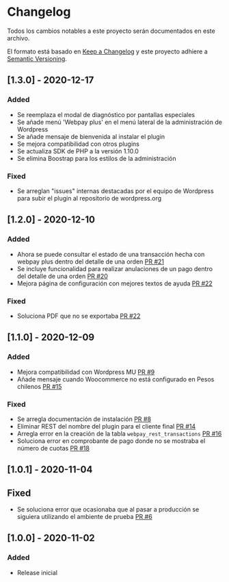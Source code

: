 # Changelog
Todos los cambios notables a este proyecto serán documentados en este archivo.

El formato está basado en [Keep a Changelog](http://keepachangelog.com/en/1.0.0/)
y este proyecto adhiere a [Semantic Versioning](http://semver.org/spec/v2.0.0.html).

## [1.3.0] - 2020-12-17
### Added
* Se reemplaza el modal de diagnóstico por pantallas especiales
* Se añade menú 'Webpay plus' en el menú lateral de la administración de Wordpress
* Se añade mensaje de bienvenida al instalar el plugin
* Se mejora compatibilidad con otros plugins
* Se actualiza SDK de PHP a la versión 1.10.0
* Se elimina Boostrap para los estilos de la administración

### Fixed
* Se arreglan "issues" internas destacadas por el equipo de Wordpress para subir el plugin al repositorio de wordpress.org


## [1.2.0] - 2020-12-10
### Added
- Ahora se puede consultar el estado de una transacción hecha con webpay plus dentro del detalle de una orden [PR #21](https://github.com/TransbankDevelopers/transbank-plugin-woocommerce-webpay-rest/pull/21)
- Se incluye funcionalidad para realizar anulaciones de un pago dentro del detalle de una orden [PR #20](https://github.com/TransbankDevelopers/transbank-plugin-woocommerce-webpay-rest/pull/20)
- Mejora página de configuración con mejores textos de ayuda [PR #22](https://github.com/TransbankDevelopers/transbank-plugin-woocommerce-webpay-rest/pull/22)

### Fixed
- Soluciona PDF que no se exportaba [PR #22](https://github.com/TransbankDevelopers/transbank-plugin-woocommerce-webpay-rest/pull/22)

## [1.1.0] - 2020-12-09
### Added 
- Mejora compatibilidad con Wordpress MU [PR #9](https://github.com/TransbankDevelopers/transbank-plugin-woocommerce-webpay-rest/pull/9)
- Añade mensaje cuando Woocommerce no está configurado en Pesos chilenos [PR #15](https://github.com/TransbankDevelopers/transbank-plugin-woocommerce-webpay-rest/pull/15)

### Fixed
- Se arregla documentación de instalación [PR #8](https://github.com/TransbankDevelopers/transbank-plugin-woocommerce-webpay-rest/pull/8)
- Eliminar REST del nombre del plugin para el cliente final [PR #14](https://github.com/TransbankDevelopers/transbank-plugin-woocommerce-webpay-rest/pull/14)
- Arregla error en la creación de la tabla `webpay_rest_transactions` [PR #16](https://github.com/TransbankDevelopers/transbank-plugin-woocommerce-webpay-rest/pull/16)
- Soluciona error en comprobante de pago donde no se mostraba el número de cuotas [PR #18](https://github.com/TransbankDevelopers/transbank-plugin-woocommerce-webpay-rest/pull/18)

## [1.0.1] - 2020-11-04
## Fixed
- Se soluciona error que ocasionaba que al pasar a producción se siguiera utilizando el ambiente de prueba [PR #6](https://github.com/TransbankDevelopers/transbank-plugin-woocommerce-webpay-rest/pull/6)

## [1.0.0] - 2020-11-02
### Added
- Release inicial
